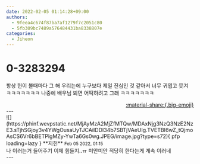 ```yaml
---
date: 2022-02-05 01:14:28+09:00
authors:
  - 9feea4c674f87ba7af1279f7c2051c80
  - 5fb309bc7489a576484431ba8338807e
categories:
  - Jiheon
---
```


# 0-3283294

<div class="post-container" markdown="1">
<div class="content-container md-sidebar__scrollwrap" markdown="1">

항상 헌이 볼때마다 그 해 우리는에 누구보다 제일 진심인 것 같아서 너무 귀엽고 웃겨 ㅋㅋㅋㅋㅋㅋㅋ 나중에 배우님 뵈면 어떡하려고 그래 ㅋㅋㅋㅋㅋㅋㅋ

</div>
</div>

<div style="text-align: right;" markdown="1">
<a href="https://weverse.io/fromis9/fanpost/0-3283294" style="text-align: right;">:material-share:{.big-emoji}</a>
</div>
---

<div class="comments-container md-sidebar__scrollwrap" markdown="1">
<div class="comment" markdown="1">
<div class='id-container' markdown="1">
![](https://phinf.wevpstatic.net/MjAyMzA2MjZfMTQw/MDAxNjg3NzQ3NzE2NzE3.sTjhSGjoy3v4YWgOusaUyTJCAiIDDI34b7SBTjVAeUIg.TVETBI6wZ_tQjmoAsCS6Vr6bBETPlgMZy-YwTa6Gs0wg.JPEG/image.jpg?type=s72){ pfp loading=lazy }
**<span class="artist">지헌</span>** <small>Feb 05 2022, 01:15</small><br>
</div>
<div class='comment-body' markdown="1">
나 이러는거 들어주기 이제 힘들지..ㅠ 미안미안 적당히 한다는게 계속 이러네
</div>
</div>
</div>
---
